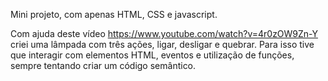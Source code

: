 
Mini projeto, com apenas HTML, CSS e javascript.

Com ajuda deste vídeo https://www.youtube.com/watch?v=4r0zOW9Zn-Y criei uma lâmpada com três ações, ligar, desligar e quebrar. 
Para isso tive que interagir com elementos HTML, eventos e utilização de funções, sempre tentando criar um código semântico.
